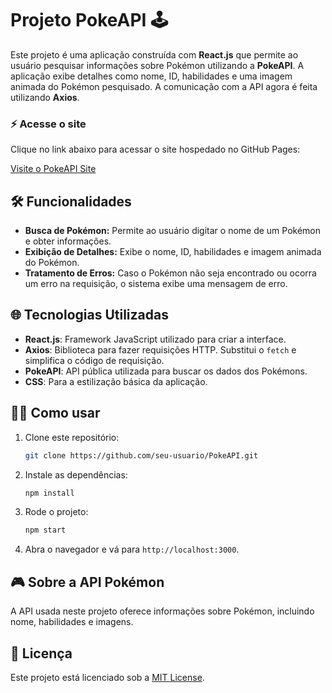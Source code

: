 # Projeto PokeAPI 🕹️

Este projeto é uma aplicação construída com **React.js** que permite ao usuário pesquisar informações sobre Pokémon utilizando a **PokeAPI**. A aplicação exibe detalhes como nome, ID, habilidades e uma imagem animada do Pokémon pesquisado. A comunicação com a API agora é feita utilizando **Axios**.

### ⚡  Acesse o site
Clique no link abaixo para acessar o site hospedado no GitHub Pages:

[Visite o PokeAPI Site]( https://danielly2007.github.io/PokeAPI/)



## 🛠️ Funcionalidades

- **Busca de Pokémon:** Permite ao usuário digitar o nome de um Pokémon e obter informações.
- **Exibição de Detalhes:** Exibe o nome, ID, habilidades e imagem animada do Pokémon.
- **Tratamento de Erros:** Caso o Pokémon não seja encontrado ou ocorra um erro na requisição, o sistema exibe uma mensagem de erro.

## 🌐 Tecnologias Utilizadas

- **React.js**: Framework JavaScript utilizado para criar a interface.
- **Axios**: Biblioteca para fazer requisições HTTP. Substitui o `fetch` e simplifica o código de requisição.
- **PokeAPI**: API pública utilizada para buscar os dados dos Pokémons.
- **CSS**: Para a estilização básica da aplicação.

## 🧑‍💻 Como usar

1. Clone este repositório:
    ```bash
    git clone https://github.com/seu-usuario/PokeAPI.git
    ```

2. Instale as dependências:
    ```bash
    npm install
    ```

3. Rode o projeto:
    ```bash
    npm start
    ```

4. Abra o navegador e vá para `http://localhost:3000`.

## 🎮 Sobre a API Pokémon

A API usada neste projeto oferece informações sobre Pokémon, incluindo nome, habilidades e imagens.

## 📜 Licença

Este projeto está licenciado sob a [MIT License](LICENSE).
